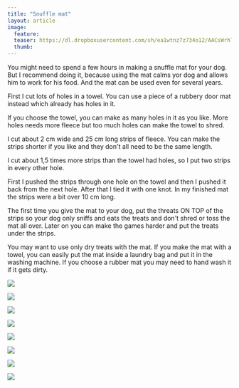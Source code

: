 ```yaml
---
title: "Snuffle mat"
layout: article
image:
  feature:
  teaser: https://dl.dropboxusercontent.com/sh/ea1wtnz7z734o12/AACsWrhTZPD6jglbWNPtOIoNa/aktivointi/fleecematto/DS16409-245px.jpg
  thumb:
---
```


You might need to spend a few hours in making a snuffle mat for your dog. But I recommend doing it, because using the mat calms yor dog and allows him to work for his food. And the mat can be used even for several years.

First I cut lots of holes in a towel. You can use a piece of a rubbery door mat instead which already has holes in it.

If you choose the towel, you can make as many holes in it as you like. More holes needs more fleece but too much holes can make the towel to shred.

I cut about 2 cm wide and 25 cm long strips of fleece. You can make the strips shorter if you like and they don't all need to be the same length.

I cut about 1,5 times more strips than the towel had holes, so I put two strips in every other hole.

First I pushed the strips through one hole on the towel and then I pushed it back from the next hole. After that I tied it with one knot. In my finished mat the strips were a bit over 10 cm long.

The first time you give the mat to your dog, put the threats ON TOP of the strips so your dog only sniffs and eats the treats and don't shred or toss the mat all over. Later on you can make the games harder and put the treats under the strips.

You may want to use only dry treats with the mat. If you make the mat with a towel, you can easily put the mat inside a laundry bag and put it in the washing machine. If you choose a rubber mat you may need to hand wash it if it gets dirty.

[![](https://dl.dropboxusercontent.com/sh/ea1wtnz7z734o12/AAA3N2KbzIU6_nYLrQ4y29Dsa/aktivointi/fleecematto/DS16645-800px.jpg)](https://dl.dropboxusercontent.com/sh/ea1wtnz7z734o12/AADaVdAODgjzdvrhUYSiI1tua/aktivointi/fleecematto/DS16645.jpg)

[![](https://dl.dropboxusercontent.com/sh/ea1wtnz7z734o12/AACQ_h8LF4xulkZQ_SJmJirHa/aktivointi/fleecematto/DS16649-800px.jpg)](https://dl.dropboxusercontent.com/sh/ea1wtnz7z734o12/AADrfEL3DG8vEAGXRwDps-E7a/aktivointi/fleecematto/DS16649.jpg)

[![](https://dl.dropboxusercontent.com/sh/ea1wtnz7z734o12/AAA-4jBPF9k9moouLDQd8zOla/aktivointi/fleecematto/DS16370-800px.jpg)](https://dl.dropboxusercontent.com/sh/ea1wtnz7z734o12/AADPQbB3Vjegzsq5XHO_zkdBa/aktivointi/fleecematto/DS16370.jpg)

[![](https://dl.dropboxusercontent.com/sh/ea1wtnz7z734o12/AACHwkvUqUFl1ajnoEwSkiLBa/aktivointi/fleecematto/DS16386-800px.jpg)](https://dl.dropboxusercontent.com/sh/ea1wtnz7z734o12/AAAbUabrAkrCdEtpNZEMP-3Aa/aktivointi/fleecematto/DS16386.jpg)

[![](https://dl.dropboxusercontent.com/sh/ea1wtnz7z734o12/AACLJfAanUXcD8Ieo5vxYar7a/aktivointi/fleecematto/DS16409-800px.jpg)](https://dl.dropboxusercontent.com/sh/ea1wtnz7z734o12/AABvRhWGSSFfuhqd0ZLA04i2a/aktivointi/fleecematto/DS16409.jpg)

[![](https://dl.dropboxusercontent.com/sh/ea1wtnz7z734o12/AAArBCXBTvcahRXsUqWPyZpda/aktivointi/fleecematto/DS16401-800px.jpg)](https://dl.dropboxusercontent.com/sh/ea1wtnz7z734o12/AABHJI7QWzf5mF8Kk2g4f8-Ta/aktivointi/fleecematto/DS16401.jpg)

[![](https://dl.dropboxusercontent.com/sh/ea1wtnz7z734o12/AACWWAbEIG1KaRTEpA0M7k60a/aktivointi/fleecematto/DS16431-800px.jpg)](https://dl.dropboxusercontent.com/sh/ea1wtnz7z734o12/AACISAilmecqqeFkF5_FV_aVa/aktivointi/fleecematto/DS16431.jpg)

[![](https://dl.dropboxusercontent.com/sh/ea1wtnz7z734o12/AADJI5h8Nd32C1STMY3W2Axsa/aktivointi/fleecematto/fleecematto_kollaasi-800px.jpg)](https://dl.dropboxusercontent.com/sh/ea1wtnz7z734o12/AADdEqBfmgLbIZR0nozo-v6da/aktivointi/fleecematto/fleecematto_kollaasi.jpg)
